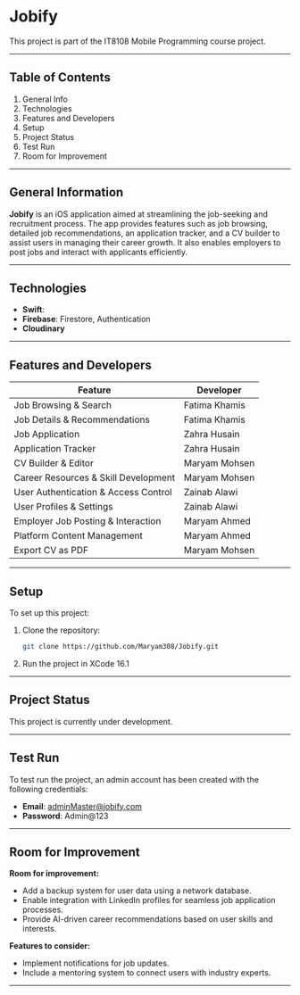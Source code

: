 # Jobify  
This project is part of the IT8108 Mobile Programming course project.  

---

## Table of Contents  
1. General Info  
2. Technologies  
3. Features and Developers  
4. Setup  
5. Project Status  
6. Test Run  
7. Room for Improvement  

---

## General Information  
**Jobify** is an iOS application aimed at streamlining the job-seeking and recruitment process. The app provides features such as job browsing, detailed job recommendations, an application tracker, and a CV builder to assist users in managing their career growth. It also enables employers to post jobs and interact with applicants efficiently.  

---

## Technologies  
- **Swift**: 
- **Firebase**: Firestore, Authentication
- **Cloudinary**

---

## Features and Developers  

| **Feature**                         | **Developer**        |  
|-------------------------------------|----------------------|  
| Job Browsing & Search               | Fatima Khamis        |  
| Job Details & Recommendations       | Fatima Khamis        |  
| Job Application                     | Zahra Husain         |  
| Application Tracker                 | Zahra Husain         |  
| CV Builder & Editor                 | Maryam Mohsen        |  
| Career Resources & Skill Development| Maryam Mohsen        |  
| User Authentication & Access Control| Zainab Alawi         |  
| User Profiles & Settings            | Zainab Alawi         |  
| Employer Job Posting & Interaction  | Maryam Ahmed         |  
| Platform Content Management         | Maryam Ahmed         |  
| Export CV as PDF                    | Maryam Mohsen        |  

---

## Setup  

To set up this project:  
1. Clone the repository:  
   ```bash
   git clone https://github.com/Maryam308/Jobify.git
   ```  
2. Run the project in XCode 16.1

---

## Project Status  
This project is currently under development.  

---

## Test Run  

To test run the project, an admin account has been created with the following credentials:  
- **Email**: adminMaster@jobify.com  
- **Password**: Admin@123  

---

## Room for Improvement  

**Room for improvement:**  
- Add a backup system for user data using a network database.  
- Enable integration with LinkedIn profiles for seamless job application processes.  
- Provide AI-driven career recommendations based on user skills and interests.  

**Features to consider:**  
- Implement notifications for job updates.  
- Include a mentoring system to connect users with industry experts.  
---  
